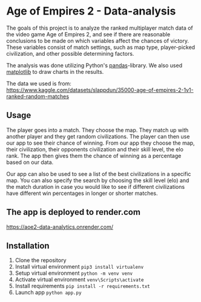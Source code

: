 # Age of Empires 2 - Data-analysis

The goals of this project is to analyze the ranked multiplayer match data of the video game Age of Empires 2, and see if there are reasonable conclusions to be made on which variables affect the chances of victory.
These variables consist of match settings, such as map type, player-picked civilization, and other possible determining factors.

The analysis was done utilizing Python's [pandas](https://pandas.pydata.org/)-library. We also used [matplotlib](https://matplotlib.org/) to draw charts in the results.

The data we used is from: https://www.kaggle.com/datasets/slappdun/35000-age-of-empires-2-1v1-ranked-random-matches

## Usage
The player goes into a match. They choose the map. They match up with another player and they get random civilizations. The player can then use our app to see their chance of winning. From our app they choose the map, their civilization, their opponents civilization and their skill level, the elo rank. The app then gives them the chance of winning as a percentage based on our data.

Our app can also be used to see a list of the best civilizations in a specific map. You can also specify the search by choosing the skill level (elo) and the match duration in case you would like to see if different civilizations have different win percentages in longer or shorter matches.

## The app is deployed to render.com
https://aoe2-data-analytics.onrender.com/

## Installation
1. Clone the repository
2. Install virtual environment `pip3 install virtualenv`
3. Setup virtual environment `python -m venv venv`
4. Activate virtual environment `venv\Scripts\activate`
5. Install requirements `pip install -r requirements.txt`
6. Launch app `python app.py`

